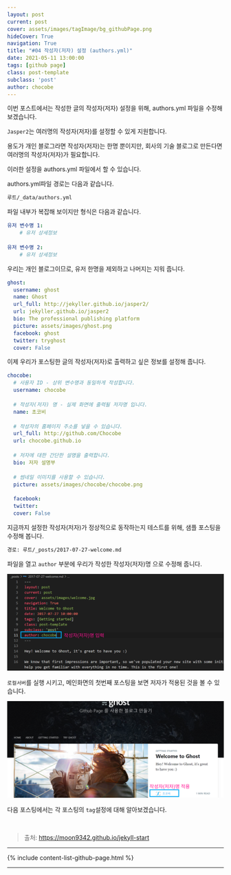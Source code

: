 ```yaml
---
layout: post
current: post
cover: assets/images/tagImage/bg_githubPage.png
hideCover: True
navigation: True
title: "#04 작성자(저자) 설정 (authors.yml)"
date: 2021-05-11 13:00:00
tags: [github page]
class: post-template
subclass: 'post'
author: chocobe
---
```


이번 포스트에서는 작성한 글의 작성자(저자) 설정을 위해, <span class="span-highlighter">authors.yml</span> 파일을 수정해 보겠습니다.

``Jasper2``는 여러명의 작성자(저자)를 설정할 수 있게 지원합니다.

용도가 개인 블로그라면 작성자(저자)는 한명 뿐이지만, 회사의 기술 블로그로 만든다면 여러명의 작성자(저자)가 필요합니다.

이러한 설정을 <span class="span-highlighter">authors.yml</span> 파일에서 할 수 있습니다.

<span class="span-highlighter">authors.yml</span>파일 경로는 다음과 같습니다.

```bash
루트/_data/authors.yml
```

파일 내부가 복잡해 보이지만 형식은 다음과 같습니다.

```yaml
유저 변수명 1:
    # 유저 상세정보

유저 변수명 2:
    # 유저 상세정보
```

우리는 개인 블로그이므로, 유저 한명을 제외하고 나머지는 지워 줍니다.

```yaml
ghost:
  username: ghost
  name: Ghost
  url_full: http://jekyller.github.io/jasper2/
  url: jekyller.github.io/jasper2
  bio: The professional publishing platform
  picture: assets/images/ghost.png
  facebook: ghost
  twitter: tryghost
  cover: False
```

이제 우리가 포스팅한 글의 작성자(저자)로 출력하고 싶은 정보를 설정해 줍니다.

```yaml
chocobe:
  # 사용자 ID - 상위 변수명과 동일하게 작성합니다.
  username: chocobe
  
  # 작성자(저자) 명 - 실제 화면에 출력될 저자명 입니다.
  name: 초코비
  
  # 작성자의 홈페이지 주소를 넣을 수 있습니다.
  url_full: http://github.com/Chocobe  
  url: chocobe.github.io
  
  # 저자에 대한 간단한 설명을 출력합니다.
  bio: 저자 설명부

  # 썸네일 이미지를 사용할 수 있습니다.
  picture: assets/images/chocobe/chocobe.png

  facebook:
  twitter:
  cover: False
```

지금까지 설정한 작성자(저자)가 정상적으로 동작하는지 테스트를 위해, 샘플 포스팅을 수정해 봅니다.

```bash
경로: 루트/_posts/2017-07-27-welcome.md
```

파일을 열고 ``author`` 부분에 우리가 작성한 작성자(저자)명 으로 수정해 줍니다.

<img src="assets/images/githubPage/04_githubPage/04_githubPage_01.png" class="shadow" alt="author 테스트">

``로컬서버``를 실행 시키고, 메인화면의 첫번째 포스팅을 보면 저자가 적용된 것을 볼 수 있습니다.

<img src="assets/images/githubPage/04_githubPage/04_githubPage_02.png" class="shadow" alt="author 적용결과">

다음 포스팅에서는 각 포스팅의 ``tag``설정에 대해 알아보겠습니다.

<br/>

> 출처: <a href="https://moon9342.github.io/jekyll-start" target="_blank">https://moon9342.github.io/jekyll-start</a>

<hr/>

{% include content-list-github-page.html %}

<hr/>